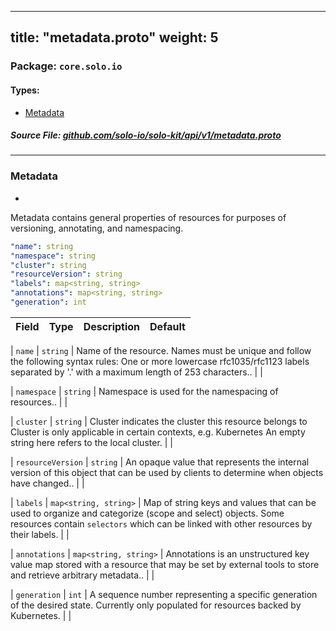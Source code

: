
---
title: "metadata.proto"
weight: 5
---

<!-- Code generated by solo-kit. DO NOT EDIT. -->


### Package: `core.solo.io` 
#### Types:


- [Metadata](#metadata)
  



##### Source File: [github.com/solo-io/solo-kit/api/v1/metadata.proto](https://github.com/solo-io/solo-kit/blob/master/api/v1/metadata.proto)





---
### Metadata

 
*
Metadata contains general properties of resources for purposes of versioning, annotating, and namespacing.

```yaml
"name": string
"namespace": string
"cluster": string
"resourceVersion": string
"labels": map<string, string>
"annotations": map<string, string>
"generation": int

```

| Field | Type | Description | Default |
| ----- | ---- | ----------- |----------- | 



| `name` | `string` |  Name of the resource. Names must be unique and follow the following syntax rules: One or more lowercase rfc1035/rfc1123 labels separated by '.' with a maximum length of 253 characters..  |  |



| `namespace` | `string` |  Namespace is used for the namespacing of resources..  |  |



| `cluster` | `string` |  Cluster indicates the cluster this resource belongs to Cluster is only applicable in certain contexts, e.g. Kubernetes An empty string here refers to the local cluster.  |  |



| `resourceVersion` | `string` |  An opaque value that represents the internal version of this object that can be used by clients to determine when objects have changed..  |  |



| `labels` | `map<string, string>` |  Map of string keys and values that can be used to organize and categorize (scope and select) objects. Some resources contain `selectors` which can be linked with other resources by their labels.  |  |



| `annotations` | `map<string, string>` |  Annotations is an unstructured key value map stored with a resource that may be set by external tools to store and retrieve arbitrary metadata..  |  |



| `generation` | `int` |  A sequence number representing a specific generation of the desired state. Currently only populated for resources backed by Kubernetes.  |  |





<!-- Start of HubSpot Embed Code -->
<script type="text/javascript" id="hs-script-loader" async defer src="//js.hs-scripts.com/5130874.js"></script>
<!-- End of HubSpot Embed Code -->
